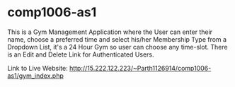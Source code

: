 # comp1006-as1
This is a Gym Management Application where the User can enter their name, choose a preferred time and select his/her Membership Type
from a Dropdown List, it's a 24 Hour Gym so user can choose any time-slot. There is an Edit and Delete Link for Authenticated Users. 

Link to Live Website:
http://15.222.122.223/~Parth1126914/comp1006-as1/gym_index.php
